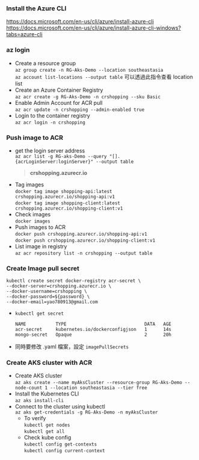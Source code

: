 ﻿### **Install the Azure CLI**

https://docs.microsoft.com/en-us/cli/azure/install-azure-cli
https://docs.microsoft.com/en-us/cli/azure/install-azure-cli-windows?tabs=azure-cli
### az login
- Create a resource group \
  `az group create -n RG-Aks-Demo --location southeastasia` \
  `az account list-locations --output table` 可以透過此指令查看 location list
- Create an Azure Container Registry \
  `az acr create -g RG-Aks-Demo -n crshopping --sku Basic`
- Enable Admin Account for ACR pull \
  `az acr update -n crshopping --admin-enabled true`
- Login to the container registry \
  `az acr login -n crshopping`

### Push image to ACR
- get the login server address \
  `az acr list -g RG-aks-Demo --query "[].{acrLoginServer:loginServer}" --output table`
  > **crshopping.azurecr.io**
- Tag images \
  `docker tag image shopping-api:latest crshopping.azurecr.io/shopping-api:v1` \
  `docker tag image shopping-client:latest crshopping.azurecr.io/shopping-client:v1`
- Check images \
  `docker images`
- Push images to ACR \
  `docker push crshopping.azurecr.io/shopping-api:v1` \
  `docker push crshopping.azurecr.io/shopping-client:v1`
- List image in registry \
  `az acr repository list -n crshopping --output table`
### Create Image pull secret
```
kubectl create secret docker-registry acr-secret \
--docker-server=crshopping.azurecr.io \
--docker-username=crshopping \
--docker-password=${password} \
--docker-email=yao780913@gmail.com
```

- `kubectl get secret`
    ```
    NAME           TYPE                             DATA   AGE
    acr-secret     kubernetes.io/dockerconfigjson   1      14s
    mongo-secret   Opaque                           2      20h
    ```
- 同時要修改 .yaml 檔案，設定 `imagePullSecrets`

### Create AKS cluster with ACR
- Create AKS cluster \
    `az aks create --name myAksCluster --resource-group RG-Aks-Demo --node-count 1 --location southeastasia --tier free`
- Install the Kubernetes CLI \
  `az aks install-cli`
- Connect to the cluster using kubectl \
  `az aks get-credentials -g RG-Aks-Demo -n myAksCluster`
    - To verify \
      `kubectl get nodes` \
      `kubectl get all`
    - Check kube config \
      `kubectl config get-contexts` \
      `kubectl config current-context`